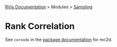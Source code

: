 [RVis Documentation](../../../index.md) > Modules > [Sampling](../index.md)

# Rank Correlation

See ```cornode``` in the [package documentation](https://cran.r-project.org/web/packages/mc2d/index.html) for mc2d.
